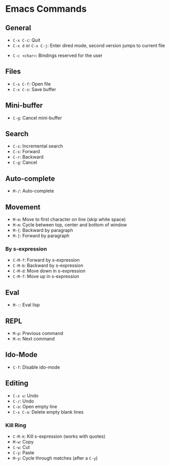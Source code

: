 # Emacs Commands

## General

- `C-x C-c`: Quit
- `C-x d` or `C-x C-j`: Enter dired mode, second version jumps to current file
* `C-c <char>`: Bindings reserved for the user

## Files

- `C-x C-f`: Open file
- `C-x C-s`: Save buffer

## Mini-buffer

- `C-g`: Cancel mini-buffer

## Search

- `C-s`: Incremental search
- `C-s`: Forward
- `C-r`: Backward
- `C-g`: Cancel

## Auto-complete

- `M-/`: Auto-complete

## Movement

- `M-m`: Move to first character on line (skip white space)
- `M-m`: Cycle between top, center and bottom of window
- `M-{`: Backward by paragraph
- `M-}`: Forward by paragraph

### By s-expression

- `C-M-f`: Forward by s-expression
- `C-M-b`: Backward by s-expression
- `C-M-d`: Move down in s-expression
- `C-M-f`: Move up in s-expression

## Eval

- `M-:`: Eval lisp

## REPL

* `M-p`: Previous command
* `M-n`: Next command

## Ido-Mode

- `C-f`: Disable ido-mode

## Editing

- `C-x u`: Undo
- `C-/`: Undo
- `C-o`: Open empty line
- `C-x C-o`: Delete empty blank lines

### Kill Ring

- `C-M-k`: Kill s-expression (works with quotes)
- `M-w`: Copy
- `C-w`: Cut
- `C-y`: Paste
- `M-y`: Cycle through matches (after a `C-y`)

